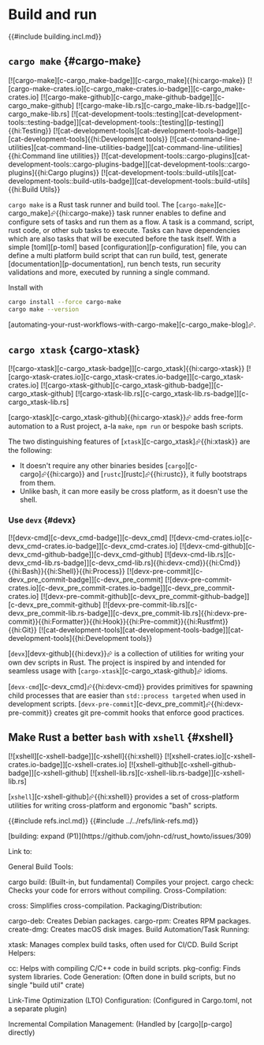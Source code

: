 # Build and run

{{#include building.incl.md}}

## `cargo make` {#cargo-make}

[![cargo-make][c-cargo_make-badge]][c-cargo_make]{{hi:cargo-make}}
[![cargo-make-crates.io][c-cargo_make-crates.io-badge]][c-cargo_make-crates.io]
[![cargo-make-github][c-cargo_make-github-badge]][c-cargo_make-github]
[![cargo-make-lib.rs][c-cargo_make-lib.rs-badge]][c-cargo_make-lib.rs]
[![cat-development-tools::testing][cat-development-tools::testing-badge]][cat-development-tools::[testing][p-testing]]{{hi:Testing}}
[![cat-development-tools][cat-development-tools-badge]][cat-development-tools]{{hi:Development tools}}
[![cat-command-line-utilities][cat-command-line-utilities-badge]][cat-command-line-utilities]{{hi:Command line utilities}}
[![cat-development-tools::cargo-plugins][cat-development-tools::cargo-plugins-badge]][cat-development-tools::cargo-plugins]{{hi:Cargo plugins}}
[![cat-development-tools::build-utils][cat-development-tools::build-utils-badge]][cat-development-tools::build-utils]{{hi:Build Utils}}

`cargo make` is a Rust task runner and build tool. The [`cargo-make`][c-cargo_make]⮳{{hi:cargo-make}} task runner enables to define and configure sets of tasks and run them as a flow. A task is a command, script, rust code, or other sub tasks to execute. Tasks can have dependencies which are also tasks that will be executed before the task itself.
With a simple [toml][p-toml] based [configuration][p-configuration] file, you can define a multi platform build script that can run build, test, generate [documentation][p-documentation], run bench tests, run security validations and more, executed by running a single command.

Install with

```bash
cargo install --force cargo-make
cargo make --version
```

[automating-your-rust-workflows-with-cargo-make][c-cargo_make-blog]⮳.

## `cargo xtask` {cargo-xtask}

[![cargo-xtask][c-cargo_xtask-badge]][c-cargo_xtask]{{hi:cargo-xtask}}
[![cargo-xtask-crates.io][c-cargo_xtask-crates.io-badge]][c-cargo_xtask-crates.io]
[![cargo-xtask-github][c-cargo_xtask-github-badge]][c-cargo_xtask-github]
[![cargo-xtask-lib.rs][c-cargo_xtask-lib.rs-badge]][c-cargo_xtask-lib.rs]

[cargo-xtask][c-cargo_xtask-github]{{hi:cargo-xtask}}⮳ adds free-form automation to a Rust project, a-la `make`, `npm run` or bespoke bash scripts.

The two distinguishing features of [`xtask`][c-cargo_xtask]⮳{{hi:xtask}} are the following:

- It doesn't require any other binaries besides [`cargo`][c-cargo]⮳{{hi:cargo}} and [`rustc`][rustc]⮳{{hi:rustc}}, it fully bootstraps from them.
- Unlike bash, it can more easily be cross platform, as it doesn't use the shell.

### Use `devx` {#devx}

[![devx-cmd][c-devx_cmd-badge]][c-devx_cmd] [![devx-cmd-crates.io][c-devx_cmd-crates.io-badge]][c-devx_cmd-crates.io] [![devx-cmd-github][c-devx_cmd-github-badge]][c-devx_cmd-github] [![devx-cmd-lib.rs][c-devx_cmd-lib.rs-badge]][c-devx_cmd-lib.rs]{{hi:devx-cmd}}{{hi:Cmd}}{{hi:Bash}}{{hi:Shell}}{{hi:Process}} [![devx-pre-commit][c-devx_pre_commit-badge]][c-devx_pre_commit] [![devx-pre-commit-crates.io][c-devx_pre_commit-crates.io-badge]][c-devx_pre_commit-crates.io] [![devx-pre-commit-github][c-devx_pre_commit-github-badge]][c-devx_pre_commit-github] [![devx-pre-commit-lib.rs][c-devx_pre_commit-lib.rs-badge]][c-devx_pre_commit-lib.rs]{{hi:devx-pre-commit}}{{hi:Formatter}}{{hi:Hook}}{{hi:Pre-commit}}{{hi:Rustfmt}}{{hi:Git}} [![cat-development-tools][cat-development-tools-badge]][cat-development-tools]{{hi:Development tools}}

[`devx`][devx-github]{{hi:devx}}⮳ is a collection of utilities for writing your own dev scripts in Rust. The project is inspired by and intended for seamless usage with [`cargo-xtask`][c-cargo_xtask-github]⮳ idioms.

[`devx-cmd`][c-devx_cmd]⮳{{hi:devx-cmd}} provides primitives for spawning child processes that are easier than `std::process targeted` when used in development scripts. [`devx-pre-commit`][c-devx_pre_commit]⮳{{hi:devx-pre-commit}} creates git pre-commit hooks that enforce good practices.

## Make Rust a better `bash` with `xshell` {#xshell}

[![xshell][c-xshell-badge]][c-xshell]{{hi:xshell}}
[![xshell-crates.io][c-xshell-crates.io-badge]][c-xshell-crates.io]
[![xshell-github][c-xshell-github-badge]][c-xshell-github]
[![xshell-lib.rs][c-xshell-lib.rs-badge]][c-xshell-lib.rs]

[`xshell`][c-xshell-github]⮳{{hi:xshell}} provides a set of cross-platform utilities for writing cross-platform and ergonomic "bash" scripts.

{{#include refs.incl.md}}
{{#include ../../refs/link-refs.md}}

<div class="hidden">
[building: expand (P1)](https://github.com/john-cd/rust_howto/issues/309)

Link to:

General Build Tools:

cargo build: (Built-in, but fundamental) Compiles your project.
cargo check: Checks your code for errors without compiling.
Cross-Compilation:

cross: Simplifies cross-compilation.
Packaging/Distribution:

cargo-deb: Creates Debian packages.
cargo-rpm: Creates RPM packages.
create-dmg: Creates macOS disk images.
Build Automation/Task Running:

xtask: Manages complex build tasks, often used for CI/CD.
Build Script Helpers:

cc: Helps with compiling C/C++ code in build scripts.
pkg-config: Finds system libraries.
Code Generation: (Often done in build scripts, but no single "build util" crate)

Link-Time Optimization (LTO) Configuration: (Configured in Cargo.toml, not a separate plugin)

Incremental Compilation Management: (Handled by [cargo][p-cargo] directly)
</div>
